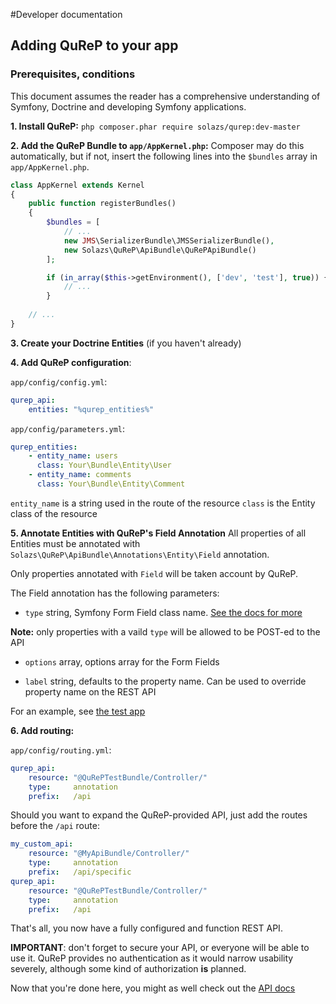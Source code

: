 #Developer documentation

## Adding QuReP to your app

### Prerequisites, conditions
This document assumes the reader has a comprehensive understanding of Symfony, Doctrine and developing Symfony applications. 

**1. Install QuReP:** `php composer.phar require solazs/qurep:dev-master`

**2. Add the QuReP Bundle to `app/AppKernel.php`:** Composer may do this automatically, but if not, insert the following
lines into the `$bundles` array in `app/AppKernel.php`.

```php
class AppKernel extends Kernel
{
    public function registerBundles()
    {
        $bundles = [
            // ...
            new JMS\SerializerBundle\JMSSerializerBundle(),
            new Solazs\QuReP\ApiBundle\QuRePApiBundle()
        ];

        if (in_array($this->getEnvironment(), ['dev', 'test'], true)) {
            // ...
        }
        
    // ...
}
```

**3. Create your Doctrine Entities** (if you haven't already)

**4. Add QuReP configuration**:

`app/config/config.yml`:
```yaml
qurep_api:
    entities: "%qurep_entities%"
```

`app/config/parameters.yml`:
```yaml
qurep_entities:
    - entity_name: users
      class: Your\Bundle\Entity\User
    - entity_name: comments
      class: Your\Bundle\Entity\Comment
```

`entity_name` is a string used in the route of the resource
`class` is the Entity class of the resource


**5. Annotate Entities with QuReP's Field Annotation**
All properties of all Entities must be annotated with `Solazs\QuReP\ApiBundle\Annotations\Entity\Field` annotation.

Only properties annotated with `Field` will be taken account by QuReP.

The Field annotation has the following parameters:

* `type` string, Symfony Form Field class name. 
[See the docs for more](http://symfony.com/doc/current/reference/forms/types.html)

**Note:** only properties with a vaild `type` will be allowed to be POST-ed to the API

* `options` array, options array for the Form Fields

* `label` string, defaults to the property name. Can be used to override property name on the REST API

For an example, see [the test app](https://github.com/solazs/qurep-testing/tree/master/src/QuRePTestBundle/Entity)

**6. Add routing:**

`app/config/routing.yml`:
```yaml
qurep_api:
    resource: "@QuRePTestBundle/Controller/"
    type:     annotation
    prefix:   /api
```

Should you want to expand the QuReP-provided API, just add the routes before the `/api` route:
```yaml
my_custom_api:
    resource: "@MyApiBundle/Controller/"
    type:     annotation
    prefix:   /api/specific
qurep_api:
    resource: "@QuRePTestBundle/Controller/"
    type:     annotation
    prefix:   /api
```

That's all, you now have a fully configured and function REST API.

**IMPORTANT**: don't forget to secure your API, or everyone will be able to use it.
QuReP provides no authentication as it would narrow usability severely, although some kind of 
authorization **is** planned.

Now that you're done here, you might as well check out the [API docs](rest.md)
